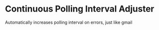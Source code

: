 # Continuous Polling Interval Adjuster

Automatically increases polling interval on errors, just like gmail
